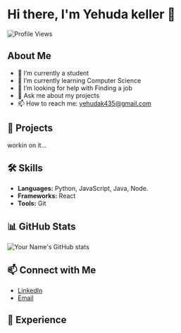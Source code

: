 # Hi there, I'm Yehuda keller 👋

![Profile Views](https://komarev.com/ghpvc/?username=your-username&color=blue)

## About Me

- 🔭 I’m currently a student
- 🌱 I’m currently learning Computer Science
- 🤔 I’m looking for help with Finding a job
- 💬 Ask me about my projects
- 📫 How to reach me: yehudak435@gmail.com


## 🚀 Projects

workin on it...

## 🛠️ Skills

- **Languages:** Python, JavaScript, Java, Node.
- **Frameworks:** React
- **Tools:** Git

## 📊 GitHub Stats

![Your Name's GitHub stats](https://github-readme-stats.vercel.app/api?username=yehuda-keller&show_icons=true&theme=radical)

## 📫 Connect with Me

- [LinkedIn](https://www.linkedin.com/in/yehuda-keller-999711216/)
- [Email](mailto:yehudak435@gmail/com)

## 💼 Experience


